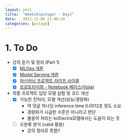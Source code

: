 ```yaml
---
layout: post
title:  "Week19(pstage) - Day1"
date:   2021-12-06 21:00:30
categories: [pstage]
---
```

 
# 1. To Do
* 강의 듣기 및 정리 (Part 1)
    * [x] [MLOps 개론](https://kyunghyunlim.github.io/ml_ai/serving/2021/12/06/sv_1.html)
    * [x] [Model Serving 개론](https://kyunghyunlim.github.io/ml_ai/serving/2021/12/06/sv_2.html)
    * [x] [머신러닝 프로젝트 라이프 사이클](https://kyunghyunlim.github.io/ml_ai/serving/2021/12/06/sv_3.html)
    * [x] [프로토타이핑 - Notebook 베이스(Voila)](https://kyunghyunlim.github.io/ml_ai/serving/2021/12/06/sv_4.html)
* 최종 프로젝트 담당 모델 실험 및 코드 개선
    * [x] 가능한 전처리, 모델 개선(성능/경량화)
        * 약 댓글 하나당 inference time 0.0012초 정도 소요
        * 경량화가 시급한 수준은 아니라고 판단
        * 불용어 처리는 kcElectra모델에서는 도움이 되는 듯
    * [ ] 오분류 분석 (valid 활용)
        * 강의 정리로 못함!!





